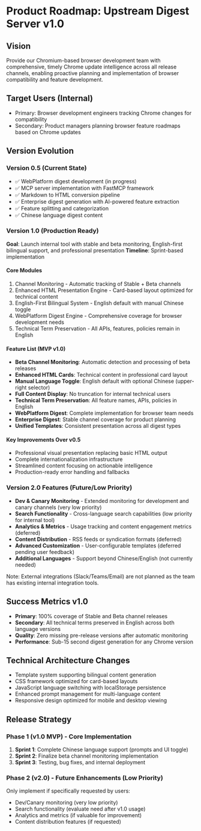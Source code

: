 # Product Roadmap: Upstream Digest Server v1.0

## Vision
Provide our Chromium-based browser development team with comprehensive, timely Chrome update intelligence across all release channels, enabling proactive planning and implementation of browser compatibility and feature development.

## Target Users (Internal)
- Primary: Browser development engineers tracking Chrome changes for compatibility
- Secondary: Product managers planning browser feature roadmaps based on Chrome updates

## Version Evolution

### Version 0.5 (Current State)
- ✅ WebPlatform digest development (in progress)
- ✅ MCP server implementation with FastMCP framework
- ✅ Markdown to HTML conversion pipeline
- ✅ Enterprise digest generation with AI-powered feature extraction
- ✅ Feature splitting and categorization
- ✅ Chinese language digest content

### Version 1.0 (Production Ready)
**Goal**: Launch internal tool with stable and beta monitoring, English-first bilingual support, and professional presentation
**Timeline**: Sprint-based implementation

#### Core Modules
1. Channel Monitoring - Automatic tracking of Stable + Beta channels
2. Enhanced HTML Presentation Engine - Card-based layout optimized for technical content
3. English-First Bilingual System - English default with manual Chinese toggle
4. WebPlatform Digest Engine - Comprehensive coverage for browser development needs
5. Technical Term Preservation - All APIs, features, policies remain in English

#### Feature List (MVP v1.0)
- **Beta Channel Monitoring**: Automatic detection and processing of beta releases
- **Enhanced HTML Cards**: Technical content in professional card layout
- **Manual Language Toggle**: English default with optional Chinese (upper-right selector)
- **Full Content Display**: No truncation for internal technical users
- **Technical Term Preservation**: All feature names, APIs, policies in English
- **WebPlatform Digest**: Complete implementation for browser team needs
- **Enterprise Digest**: Stable channel coverage for product planning
- **Unified Templates**: Consistent presentation across all digest types

#### Key Improvements Over v0.5
- Professional visual presentation replacing basic HTML output
- Complete internationalization infrastructure
- Streamlined content focusing on actionable intelligence
- Production-ready error handling and fallbacks

### Version 2.0 Features (Future/Low Priority)
- **Dev & Canary Monitoring** - Extended monitoring for development and canary channels (very low priority)
- **Search Functionality** - Cross-language search capabilities (low priority for internal tool)
- **Analytics & Metrics** - Usage tracking and content engagement metrics (deferred)
- **Content Distribution** - RSS feeds or syndication formats (deferred)
- **Advanced Customization** - User-configurable templates (deferred pending user feedback)
- **Additional Languages** - Support beyond Chinese/English (not currently needed)

Note: External integrations (Slack/Teams/Email) are not planned as the team has existing internal integration tools.

## Success Metrics v1.0
- **Primary**: 100% coverage of Stable and Beta channel releases
- **Secondary**: All technical terms preserved in English across both language versions
- **Quality**: Zero missing pre-release versions after automatic monitoring
- **Performance**: Sub-15 second digest generation for any Chrome version

## Technical Architecture Changes
- Template system supporting bilingual content generation
- CSS framework optimized for card-based layouts
- JavaScript language switching with localStorage persistence
- Enhanced prompt management for multi-language content
- Responsive design optimized for mobile and desktop viewing

## Release Strategy

### Phase 1 (v1.0 MVP) - Core Implementation
1. **Sprint 1**: Complete Chinese language support (prompts and UI toggle)
2. **Sprint 2**: Finalize beta channel monitoring implementation  
3. **Sprint 3**: Testing, bug fixes, and internal deployment

### Phase 2 (v2.0) - Future Enhancements (Low Priority)
Only implement if specifically requested by users:
- Dev/Canary monitoring (very low priority)
- Search functionality (evaluate need after v1.0 usage)
- Analytics and metrics (if valuable for improvement)
- Content distribution features (if requested)